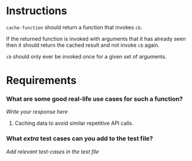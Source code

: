 # Instructions

`cache-function` should return a function that invokes `cb`.

If the returned function is invoked with arguments that it has already seen
then it should return the cached result and not invoke `cb` again.

`cb` should only ever be invoked once for a given set of arguments.

# Requirements

### **What are some good real-life use cases for such a function?**
*Write your response here*
1. Caching data to avoid similar repetitive API calls.
### **What *extra* test cases can you add to the test file?**

*Add relevant test-cases in the test file*